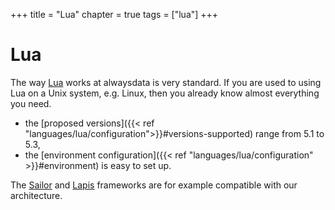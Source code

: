 +++
title = "Lua"
chapter = true
tags = ["lua"]
+++

# Lua

The way [Lua](https://www.lua.org/) works at alwaysdata is very standard. If you are used to using Lua on a Unix system, e.g. Linux, then you already know almost everything you need.

- the [proposed versions]({{< ref "languages/lua/configuration">}}#versions-supported) range from 5.1 to 5.3,
- the [environment configuration]({{< ref "languages/lua/configuration" >}}#environment) is easy to set up.

The [Sailor](https://github.com/sailorproject/sailor) and [Lapis](https://leafo.net/lapis/) frameworks are for example compatible with our architecture.
